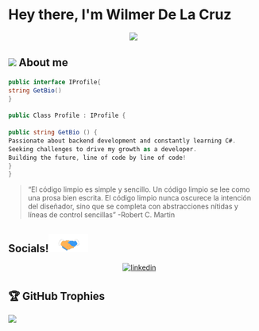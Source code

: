 # Hey there, I'm Wilmer De La Cruz
<p align="center">
  <a href="https://github.com/DenverCoder1/readme-typing-svg"><img src="https://readme-typing-svg.herokuapp.com?lines=Software+Development+Student;In+Process+of+Backend+Developer;Increasing%20my%20learning&center=true&width=500&height=50"></a>
</p>

## <picture><img src = "https://github.com/7oSkaaa/7oSkaaa/blob/main/Images/about_me.gif?raw=true" width = 50px></picture> About me
```C#
public interface IProfile{
string GetBio()
}

public Class Profile : IProfile {

public string GetBio () {
Passionate about backend development and constantly learning C#.
Seeking challenges to drive my growth as a developer.
Building the future, line of code by line of code!
}
}
```
> “El código limpio es simple y sencillo. Un código limpio se lee como una prosa bien escrita. El código limpio nunca oscurece la intención del diseñador, sino que se completa con abstracciones nítidas y líneas de control sencillas” -Robert C. Martin

## <b>Socials!</b><img src="https://github.com/0xAbdulKhalid/0xAbdulKhalid/raw/main/assets/mdImages/handshake.gif" width ="80">

<div align='center'>
<ul>
<a href="https://www.linkedin.com/in/wilmer-jose-de-la-cruz-22919925a/" target="_blank">
<img src="https://img.shields.io/badge/linkedin:  Wilmer De La Cruz-%2300acee.svg?color=405DE6&style=for-the-badge&logo=linkedin&logoColor=white" alt=linkedin style="margin-bottom: 5px;"/>
</a>
</ul>
</div>

## 🏆 GitHub Trophies
![](https://github-profile-trophy.vercel.app/?username=Wil-JsDev&theme=nord&no-frame=false&no-bg=true&margin-w=4)

<!-- Proudly created with GPRM ( https://gprm.itsvg.in ) -->
